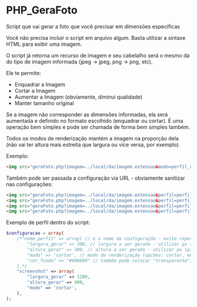# PHP_GeraFoto
Script que vai gerar a foto que você precisar em dimensões específicas

Você não precisa incluir o script em arquivo algum. Basta utilizar a sintaxe HTML para exibir uma imagem.

O script já retorna um recurso de imagem e seu cabelalho será o mesmo da do tipo de imagem informada (jpeg -> jpeg, png -> png, etc).

Ele te permite:
* Enquadrar a Imagem
* Cortar a Imagem
* Aumentar a Imagem (obviamente, diminui qualidade)
* Manter tamanho original

Se a imagem não corresponder as dimensões informadas, ela será aumentada e definido no formato escolhido (enquadrar ou cortar). 
É uma operação bem simples e pode ser chamada de forma bem simples também. 

Todos os modos de renderização mantém a imagem na proporção dela (não vai ter altura mais estreita que largura ou vice versa, por exemplo).

Exemplo:
```HTML
<img src="geraFoto.php?imagem=../local/da/imagem.extensao&modo=perfil_configuracao" />
```

Também pode ser passada a configuração via URL - obviamente sanitizar nas configurações:
```HTML
<img src="geraFoto.php?imagem=../local/da/imagem.extensao&perfil=perfil_configuracao&modo=cortar&largura=1080&altura=720" />
<img src="geraFoto.php?imagem=../local/da/imagem.extensao&perfil=perfil_configuracao&modo=enquadrar&largura=1080&altura=720" />
<img src="geraFoto.php?imagem=../local/da/imagem.extensao&perfil=perfil_configuracao&modo=aumentar&largura=1080&altura=720" />
<img src="geraFoto.php?imagem=../local/da/imagem.extensao&perfil=perfil_configuracao&modo=original" />
```

Exemplo de perfil dentro do script: 

```PHP
$configuracao = array(
    /*"nome_perfil" => array( // é o nome da configuração - evite repetir
        "largura_gerar" => 300, // largura a ser gerado - utilizar px (pixels)
        "altura_gerar" => 300, // altura a ser gerado - utilizar px (pixels)
        "modo" => 'cortar', // modo de renderização (opcões: cortar, enquadrar, aumentar, original)
        "cor_fundo" => "#000000" // também pode colocar "transparente". cor de fundo (utilizar hexadecimal - melhor resultado em imagens .png com fundo transparente)
    ),*/
    "screenshot" => array(
        "largura_gerar" => 1200,
        "altura_gerar" => 900,
        "modo" => 'cortar',
    ),
);
```

